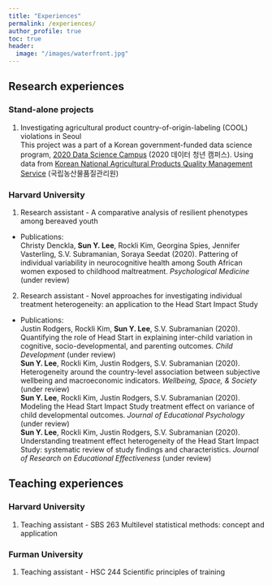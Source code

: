 ```yaml
---
title: "Experiences"
permalink: /experiences/
author_profile: true
toc: true
header:
  image: "/images/waterfront.jpg"
---
```

## Research experiences
### Stand-alone projects
1. Investigating agricultural product country-of-origin-labeling (COOL) violations in Seoul  
This project was a part of a Korean government-funded data science program, [2020 Data Science Campus](http://bigjob.dbguide.net/) (2020 데이터 청년 캠퍼스). Using data from [Korean National Agricultural Products Quality Management Service](http://www.naqs.go.kr/main/main.do) (국립농산물품질관리원)

### Harvard University
1. Research assistant - A comparative analysis of resilient phenotypes among bereaved youth  
* Publications:  
Christy Denckla, **Sun Y. Lee**, Rockli Kim,  Georgina Spies, Jennifer Vasterling, S.V. Subramanian, Soraya Seedat (2020). Pattering of individual variability in neurocognitive health among South African women exposed to childhood maltreatment. *Psychological Medicine* (under review)

2. Research assistant - Novel approaches for investigating individual treatment heterogeneity: an application to the Head Start Impact Study  
* Publications:  
Justin Rodgers, Rockli Kim, **Sun Y. Lee**, S.V. Subramanian (2020). Quantifying the role of Head Start in explaining inter-child variation in cognitive, socio-developmental, and parenting outcomes. *Child Development* (under review)  
**Sun Y. Lee**, Rockli Kim, Justin Rodgers, S.V. Subramanian (2020). Heterogeneity around the country-level association between subjective wellbeing and macroeconomic indicators. *Wellbeing, Space, & Society* (under review)  
**Sun Y. Lee**, Rockli Kim, Justin Rodgers, S.V. Subramanian (2020). Modeling the Head Start Impact Study treatment effect on variance of child developmental outcomes. *Journal of Educational Psychology* (under review)  
**Sun Y. Lee**, Rockli Kim, Justin Rodgers, S.V. Subramanian (2020). Understanding treatment effect heterogeneity of the Head Start Impact Study: systematic review of study findings and characteristics. *Journal of Research on Educational Effectiveness* (under review)

## Teaching experiences
### Harvard University
1. Teaching assistant - SBS 263 Multilevel statistical methods: concept and application  

### Furman University
1. Teaching assistant -  HSC 244 Scientific principles of training



